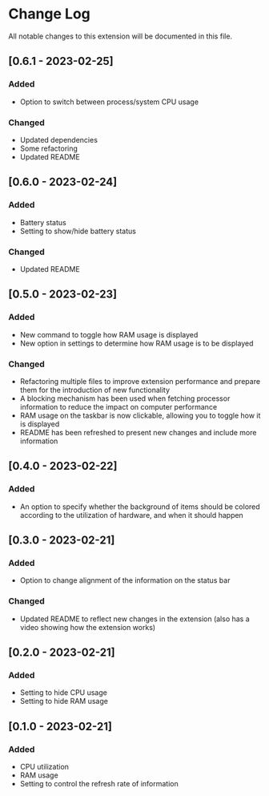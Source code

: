 # Change Log

All notable changes to this extension will be documented in this file.

## [0.6.1 - 2023-02-25]

### Added

* Option to switch between process/system CPU usage

### Changed

* Updated dependencies
* Some refactoring
* Updated README

## [0.6.0 - 2023-02-24]

### Added

* Battery status
* Setting to show/hide battery status

### Changed

* Updated README

## [0.5.0 - 2023-02-23]

### Added

* New command to toggle how RAM usage is displayed
* New option in settings to determine how RAM usage is to be displayed

### Changed

* Refactoring multiple files to improve extension performance and prepare them for the introduction of new functionality
* A blocking mechanism has been used when fetching processor information to reduce the impact on computer performance
* RAM usage on the taskbar is now clickable, allowing you to toggle how it is displayed
* README has been refreshed to present new changes and include more information

## [0.4.0 - 2023-02-22]

### Added

* An option to specify whether the background of items should be colored according to the utilization of hardware, and when it should happen

## [0.3.0 - 2023-02-21]

### Added

* Option to change alignment of the information on the status bar

### Changed

* Updated README to reflect new changes in the extension (also has a video showing how the extension works)

## [0.2.0 - 2023-02-21]

### Added

* Setting to hide CPU usage
* Setting to hide RAM usage

## [0.1.0 - 2023-02-21]

### Added

* CPU utilization
* RAM usage
* Setting to control the refresh rate of information
